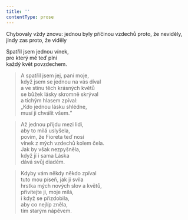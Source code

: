 ```yaml
---
title: ''
contentType: prose
---
```


Chybovaly vždy znovu: jednou byly příčinou vzdechů proto, že ne­viděly, jindy zas proto, že viděly

Spatřil jsem jednou vínek,  
pro který mě teď plní  
každý květ povzdechem.

> A spatřil jsem jej, paní moje,  
> když jsem se jednou na vás díval  
> a ve stínu těch krásných květů  
> se bůžek lásky skromně skrýval  
> a tichým hlasem zpíval:  
> „Kdo jednou lásku shlédne,  
> musí ji chválit všem.“

> Až jednou přijdu mezi lidi,  
> aby to milá uslyšela,  
> povím, že Fioreta teď nosí  
> vínek z mých vzdechů kolem čela.  
> Jak by však nezpyšněla,  
> když jí i sama Láska  
> dává svůj diadém.

> Kdyby vám někdy někdo zpíval  
> tuto mou píseň, jak ji svila  
> hrstka mých nových slov a květů,  
> přivítejte ji, moje milá,  
> i když se přizdobila,  
> aby co nejlíp zněla,  
> tím starým nápěvem.
